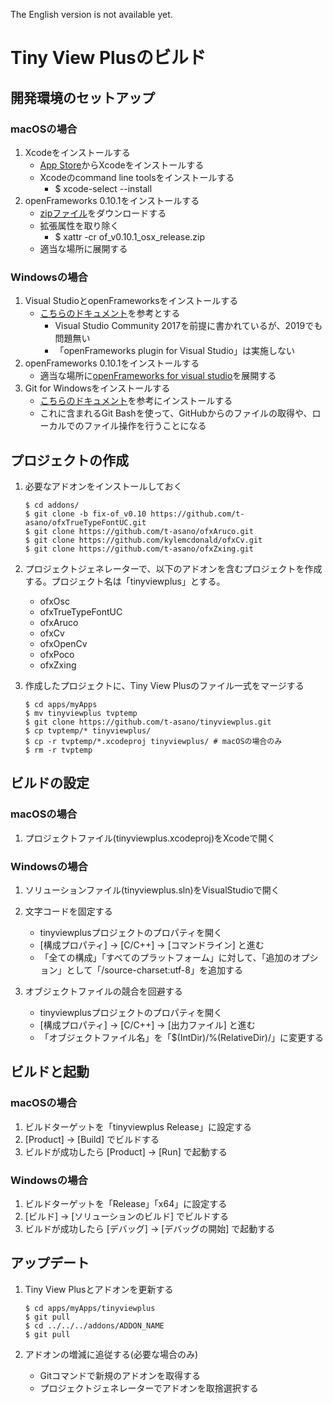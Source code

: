 The English version is not available yet.

# Tiny View Plusのビルド

## 開発環境のセットアップ

### macOSの場合

1. Xcodeをインストールする
   - [App Store](https://itunes.apple.com/ca/app/xcode/id497799835?mt=12)からXcodeをインストールする
   - Xcodeのcommand line toolsをインストールする
     - $ xcode-select --install
2. openFrameworks 0.10.1をインストールする
   - [zipファイル](https://openframeworks.cc/versions/v0.10.1/of_v0.10.1_osx_release.zip)をダウンロードする
   - 拡張属性を取り除く
     - $  xattr -cr of_v0.10.1_osx_release.zip
   - 適当な場所に展開する

### Windowsの場合

1. Visual StudioとopenFrameworksをインストールする
    - [こちらのドキュメント](https://openframeworks.cc/setup/vs/)を参考とする
      - Visual Studio Community 2017を前提に書かれているが、2019でも問題無い
      - 「openFrameworks plugin for Visual Studio」は実施しない
2. openFrameworks 0.10.1をインストールする
    - 適当な場所に[openFrameworks for visual studio](https://openframeworks.cc/download/)を展開する
3. Git for Windowsをインストールする
    - [こちらのドキュメント](https://qiita.com/elu_jaune/items/280b4773a3a66c7956fe)を参考にインストールする
    - これに含まれるGit Bashを使って、GitHubからのファイルの取得や、ローカルでのファイル操作を行うことになる

## プロジェクトの作成

1. 必要なアドオンをインストールしておく
    ```
    $ cd addons/
    $ git clone -b fix-of_v0.10 https://github.com/t-asano/ofxTrueTypeFontUC.git
    $ git clone https://github.com/t-asano/ofxAruco.git
    $ git clone https://github.com/kylemcdonald/ofxCv.git
    $ git clone https://github.com/t-asano/ofxZxing.git
	```

2. プロジェクトジェネレーターで、以下のアドオンを含むプロジェクトを作成する。プロジェクト名は「tinyviewplus」とする。
    - ofxOsc
    - ofxTrueTypeFontUC
    - ofxAruco
    - ofxCv
    - ofxOpenCv
    - ofxPoco
    - ofxZxing
    
3. 作成したプロジェクトに、Tiny View Plusのファイル一式をマージする
    ```
    $ cd apps/myApps
    $ mv tinyviewplus tvptemp
    $ git clone https://github.com/t-asano/tinyviewplus.git
    $ cp tvptemp/* tinyviewplus/
    $ cp -r tvptemp/*.xcodeproj tinyviewplus/ # macOSの場合のみ
    $ rm -r tvptemp
    ```

## ビルドの設定

### macOSの場合

1. プロジェクトファイル(tinyviewplus.xcodeproj)をXcodeで開く

### Windowsの場合

1. ソリューションファイル(tinyviewplus.sln)をVisualStudioで開く

2. 文字コードを固定する
   - tinyviewplusプロジェクトのプロパティを開く
   - [構成プロパティ] -> [C/C++] -> [コマンドライン]  と進む
   - 「全ての構成」「すべてのプラットフォーム」に対して、「追加のオプション」として「/source-charset:utf-8」を追加する

3. オブジェクトファイルの競合を回避する
   - tinyviewplusプロジェクトのプロパティを開く
   - [構成プロパティ] -> [C/C++] -> [出力ファイル] と進む
   - 「オブジェクトファイル名」を「$(IntDir)/%(RelativeDir)/」に変更する

## ビルドと起動

### macOSの場合

1. ビルドターゲットを「tinyviewplus Release」に設定する
2. [Product] -> [Build] でビルドする
3. ビルドが成功したら [Product] -> [Run] で起動する

### Windowsの場合

1. ビルドターゲットを「Release」「x64」に設定する
2. [ビルド] -> [ソリューションのビルド] でビルドする
3. ビルドが成功したら [デバッグ] -> [デバッグの開始] で起動する

## アップデート

1. Tiny View Plusとアドオンを更新する
    ```
   $ cd apps/myApps/tinyviewplus
   $ git pull
   $ cd ../../../addons/ADDON_NAME
   $ git pull
   ```

2. アドオンの増減に追従する(必要な場合のみ)
   - Gitコマンドで新規のアドオンを取得する
   - プロジェクトジェネレーターでアドオンを取捨選択する